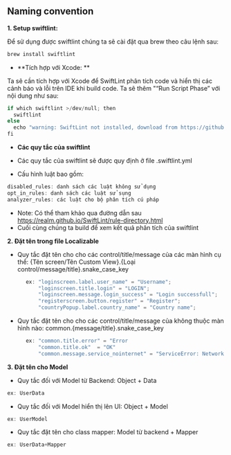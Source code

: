 ## Naming convention
**1. Setup swiftlint:**

Để sử dụng được swiftlint chúng ta sẽ cài đặt qua brew theo câu lệnh sau:
```swift   
brew install swiftlint
```    
- **Tích hợp với Xcode: **

Ta sẽ cần tích hợp với Xcode để SwiftLint phân tích code và hiển thị các cảnh báo và lỗi trên IDE khi build code. Ta sẽ thêm "“Run Script Phase” với nội dung như sau:
```swift
if which swiftlint >/dev/null; then
  swiftlint
else
  echo "warning: SwiftLint not installed, download from https://github.com/realm/SwiftLint"
fi
``` 
- **Các quy tắc của swiftlint**

* Các quy tắc của swiftlint sẽ được quy định ở file .swiftlint.yml

* Cấu hình luật bao gồm:
```swift
disabled_rules: danh sách các luật không sử dụng
opt_in_rules: danh sách các luật sử sụng
analyzer_rules: các luật cho bộ phân tích cú pháp
```
* Note: Có thể tham khảo qua đường dẫn sau https://realm.github.io/SwiftLint/rule-directory.html
* Cuối cùng chúng ta build để xem kết quả phân tích của swiftlint

**2. Đặt tên trong file Localizable**

- Quy tắc đặt tên cho cho các control/title/message của các màn hình cụ thể: {Tên screen/Tên Custom View}.{Loại control/message/title}.snake_case_key
```swift
      ex: "loginscreen.label.user_name" = "Username";
          "loginscreen.title.login" = "LOGIN";
          "loginscreen.message.login_success" = "Login successfull";
          "registerscreen.button.register" = "Register";
          "countryPopup.label.country_name" = "Country name";
```

- Quy tắc đặt tên cho cho các control/title/message của không thuộc màn hình nào: common.{message/title}.snake_case_key
```swift
      ex: "common.title.error" = "Error
          "common.title.ok"  = "OK"
          "common.message.service_nointernet" = "ServiceError: Network not conected!";
```
**3. Đặt tên cho Model**
* Quy tắc đối với Model từ Backend: Object + Data
```swift
ex: UserData
```
* Quy tắc đối với Model hiển thị lên UI: Object + Model
```swift
ex: UserModel
```
* Quy tắc đặt tên cho class mapper: Model từ backend + Mapper
```swift
ex: UserData+Mapper
```
